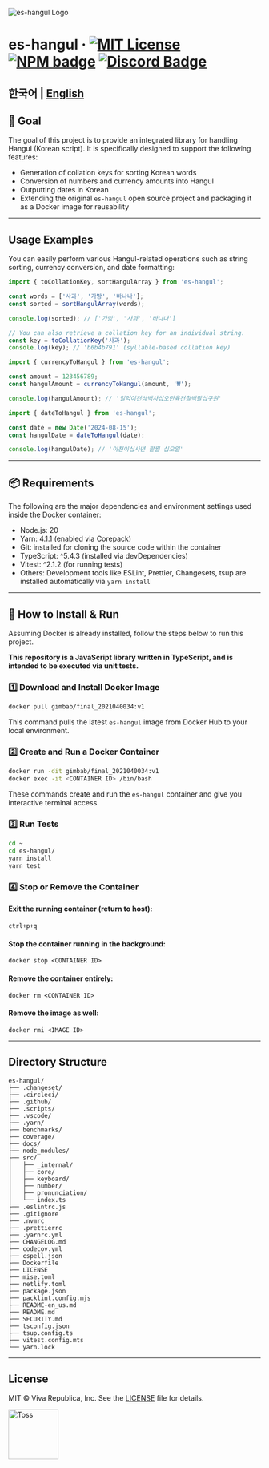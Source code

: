 ![es-hangul Logo](https://github.com/toss/es-hangul/assets/69495129/433ddc8c-b32d-4c4c-8b60-5cc9cbe315d3)

# es-hangul &middot; [![MIT License](https://img.shields.io/badge/license-MIT-blue.svg)](https://github.com/toss/slash/blob/main/LICENSE)  [![NPM badge](https://img.shields.io/npm/v/es-hangul?logo=npm)](https://www.npmjs.com/package/es-hangul)  [![Discord Badge](https://discord.com/api/guilds/1281071127052943361/widget.png?style=shield)](https://discord.gg/vGXbVjP2nY)

한국어 | [English](https://github.com/toss/es-hangul/blob/main/README-en_us.md)  
------------------------------------------

## 🥅 Goal

The goal of this project is to provide an integrated library for handling Hangul (Korean script). It is specifically designed to support the following features:

- Generation of collation keys for sorting Korean words  
- Conversion of numbers and currency amounts into Hangul  
- Outputting dates in Korean  
- Extending the original `es-hangul` open source project and packaging it as a Docker image for reusability  

---

## Usage Examples

You can easily perform various Hangul-related operations such as string sorting, currency conversion, and date formatting:

```ts
import { toCollationKey, sortHangulArray } from 'es-hangul';

const words = ['사과', '가방', '바나나'];
const sorted = sortHangulArray(words);

console.log(sorted); // ['가방', '사과', '바나나']

// You can also retrieve a collation key for an individual string.
const key = toCollationKey('사과');
console.log(key); // 'b6b4b791' (syllable-based collation key)
```

```ts
import { currencyToHangul } from 'es-hangul';

const amount = 123456789;
const hangulAmount = currencyToHangul(amount, '₩');

console.log(hangulAmount); // '일억이천삼백사십오만육천칠백팔십구원'
```

```ts
import { dateToHangul } from 'es-hangul';

const date = new Date('2024-08-15');
const hangulDate = dateToHangul(date);

console.log(hangulDate); // '이천이십사년 팔월 십오일'
```

---

## 📦 Requirements

The following are the major dependencies and environment settings used inside the Docker container:

- Node.js: 20  
- Yarn: 4.1.1 (enabled via Corepack)  
- Git: installed for cloning the source code within the container  
- TypeScript: ^5.4.3 (installed via devDependencies)  
- Vitest: ^2.1.2 (for running tests)  
- Others: Development tools like ESLint, Prettier, Changesets, tsup are installed automatically via `yarn install`  

---

## 🐳 How to Install & Run

Assuming Docker is already installed, follow the steps below to run this project.

**This repository is a JavaScript library written in TypeScript, and is intended to be executed via unit tests.**

### 1️⃣ Download and Install Docker Image

```bash
docker pull gimbab/final_2021040034:v1
```

This command pulls the latest `es-hangul` image from Docker Hub to your local environment.

### 2️⃣ Create and Run a Docker Container

```bash
docker run -dit gimbab/final_2021040034:v1
docker exec -it <CONTAINER ID> /bin/bash
```

These commands create and run the `es-hangul` container and give you interactive terminal access.

### 3️⃣ Run Tests

```bash
cd ~
cd es-hangul/
yarn install
yarn test
```

### 4️⃣ Stop or Remove the Container

#### Exit the running container (return to host):
```
ctrl+p+q
```

#### Stop the container running in the background:
```
docker stop <CONTAINER ID>
```

#### Remove the container entirely:
```
docker rm <CONTAINER ID>
```

#### Remove the image as well:
```
docker rmi <IMAGE ID>
```

---

## Directory Structure

```
es-hangul/
├── .changeset/
├── .circleci/
├── .github/
├── .scripts/
├── .vscode/
├── .yarn/
├── benchmarks/
├── coverage/
├── docs/
├── node_modules/
├── src/
│   ├── _internal/
│   ├── core/
│   ├── keyboard/
│   ├── number/
│   ├── pronunciation/
│   └── index.ts
├── .eslintrc.js
├── .gitignore
├── .nvmrc
├── .prettierrc
├── .yarnrc.yml
├── CHANGELOG.md
├── codecov.yml
├── cspell.json
├── Dockerfile
├── LICENSE
├── mise.toml
├── netlify.toml
├── package.json
├── packlint.config.mjs
├── README-en_us.md
├── README.md
├── SECURITY.md
├── tsconfig.json
├── tsup.config.ts
├── vitest.config.mts
└── yarn.lock
```

---

## License

MIT © Viva Republica, Inc. See the [LICENSE](https://github.com/gimbab2002/es-hangul/blob/main/LICENSE) file for details.

<a title="Toss" href="https://toss.im">
  <picture>
    <source media="(prefers-color-scheme: dark)" srcset="https://static.toss.im/logos/png/4x/logo-toss-reverse.png">
    <img alt="Toss" src="https://static.toss.im/logos/png/4x/logo-toss.png" width="100">
  </picture>
</a>
